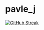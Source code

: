 # pavle_j

[![GitHub Streak](https://github-readme-streak-stats.herokuapp.com/?user=Pajko97)](https://git.io/streak-stats)
